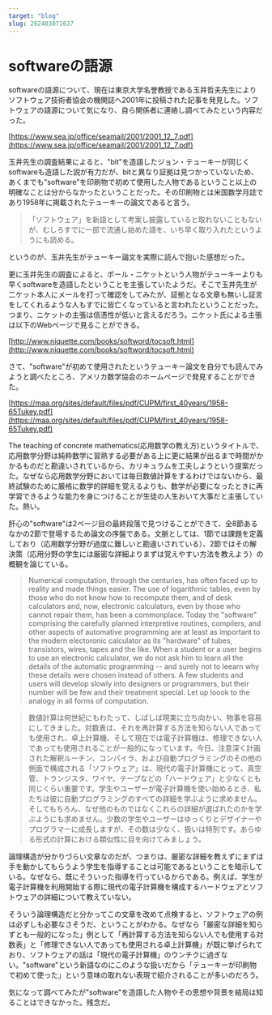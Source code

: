 ```yaml
---
target: "blog"
slug: 202403071637
---
```


# softwareの語源

softwareの語源について、現在は東京大学名誉教授である玉井哲夫先生によりソフトウェア技術者協会の機関誌へ2001年に投稿された記事を発見した。ソフトウェアの語源について気になり、自ら関係者に連絡し調べてみたという内容だった。

[https://www.sea.jp/office/seamail/2001/2001_12_7.pdf](https://www.sea.jp/office/seamail/2001/2001_12_7.pdf)

玉井先生の調査結果によると、"bit"を造語したジョン・テューキーが同じくsoftwareも造語した説が有力だが、bitと異なり証拠は見つかっていないため、あくまでも"software"を印刷物で初めて使用した人物であるということ以上の明確なことは分からなかったということだった。その印刷物とは米国数学月誌であり1958年に掲載されたテューキーの論文であると言う。

>「ソフトウェア」を新語として考案し披露していると取れないこともないが、むしろすでに一部で流通し始めた語を、いち早く取り入れたというようにも読める。

というのが、玉井先生がテューキー論文を実際に読んで抱いた感想だった。

更に玉井先生の調査によると、ポール・ニケットという人物がテューキーよりも早くsoftwareを造語したということを主張していたようだ。そこで玉井先生が二ケット本人にメールを打って確認をしてみたが、証拠となる文章も無いし証言をしてくれるような人もすでに皆亡くなっていると言われたということだった。つまり、ニケットの主張は信憑性が低いと言えるだろう。ニケット氏による主張は以下のWebページで見ることができる。

[http://www.niquette.com/books/softword/tocsoft.html](http://www.niquette.com/books/softword/tocsoft.html)

さて、"software"が初めて使用されたというテューキー論文を自分でも読んでみようと調べたところ、アメリカ数学協会のホームページで発見することができた。

[https://maa.org/sites/default/files/pdf/CUPM/first_40years/1958-65Tukey.pdf](https://maa.org/sites/default/files/pdf/CUPM/first_40years/1958-65Tukey.pdf)

The teaching of concrete mathematics(応用数学の教え方)というタイトルで、応用数学分野は純粋数学に習熟する必要がある上に更に結果が出るまで時間がかかるものだと勘違いされているから、カリキュラムを工夫しようという提案だった。なぜなら応用数学分野においては毎日数値計算をするわけではないから、最終試験のために厳格に数学的詳細を覚えるよりも、数学が必要になったときに再学習できるような能力を身につけることが生徒の人生おいて大事だと主張していた。熱い。

肝心の"software"は2ページ目の最終段落で見つけることができて、全8節あるなかの2節で登場するため論文の序盤である。文脈としては、1節では課題を定義しており（応用数学分野が過度に難しいと勘違いされている）、2節ではその解決策（応用分野の学生には厳密な詳細よりまずは覚えやすい方法を教えよう）の概観を論じている。

> Numerical computation, through the centuries, has often faced up to reality and made things easier. The use of logarithmic tables, even by those who do not know how to recompute them, and of desk calculators and, now, electronic calculators, even by those who cannot repair them, has been a commonplace. Today the "software" comprising the carefully planned interpretive routines, compilers, and other aspects of automative programming are at least as important to the modern electoronic calculator as its "hardware" of tubes, transistors, wires, tapes and the like. When a student or a user begins to use an electronic calculator, we do not ask him to learn all the details of the automatic programming -- and surely not to leearn why these details were chosen instead of others. A few students and users will develop slowly into designers or programmers, but their number will be few and their treatment special. Let up loook to the analogy in all forms of computation.

> 数値計算は何世紀にもわたって、しばしば現実に立ち向かい、物事を容易にしてきました。対数表は、それを再計算する方法を知らない人であっても使用され、卓上計算機、そして現在では電子計算機は、修理できない人であっても使用されることが一般的になっています。今日、注意深く計画された解釈ルーチン、コンパイラ、および自動プログラミングのその他の側面で構成される「ソフトウェア」は、現代の電子計算機にとって、真空管、トランジスタ、ワイヤ、テープなどの「ハードウェア」と少なくとも同じくらい重要です。学生やユーザーが電子計算機を使い始めるとき、私たちは彼に自動プログラミングのすべての詳細を学ぶように求めません。そしてもちろん、なぜ他のものではなくこれらの詳細が選ばれたのかを学ぶようにも求めません。少数の学生やユーザーはゆっくりとデザイナーやプログラマーに成長しますが、その数は少なく、扱いは特別です。あらゆる形式の計算における類似性に目を向けてみましょう。

論理構造が分かりづらい文章なのだが、つまりは、厳密な詳細を教えずにまずは手を動かしてもらうよう学生を指導することは可能であるということを暗示している。なぜなら、既にそういった指導を行っているからである。例えば、学生が電子計算機を利用開始する際に現代の電子計算機を構成するハードウェアとソフトウェアの詳細について教えていない。

そういう論理構造だと分かってこの文章を改めて点検すると、ソフトウェアの例は必ずしも必要なさそうだ、ということがわかる。なぜなら「厳密な詳細を知らずとも一般的になった」例として「再計算する方法を知らない人でも使用する対数表」と「修理できない人であっても使用される卓上計算機」が既に挙げられており、ソフトウェアの話は「現代の電子計算機」のウンチクに過ぎない。"software"という新語なのにこのような扱いだから「テューキーが印刷物で初めて使った」という意味の取れない表現で紹介されることが多いのだろう。

気になって調べてみたが"software"を造語した人物やその思想や背景を結局は知ることはできなかった。残念だ。

